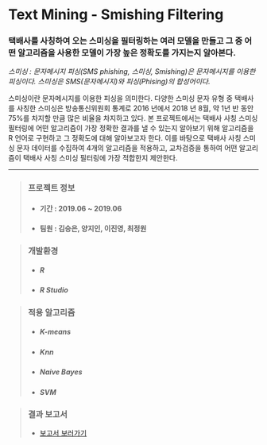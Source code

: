 # Text Mining - Smishing Filtering
### 택배사를 사칭하여 오는 스미싱을 필터링하는 여러 모델을 만들고 그 중 어떤 알고리즘을 사용한 모델이 가장 높은 정확도를 가지는지 알아본다.  
*스미싱 : 문자메시지 피싱(SMS phishing, 스미싱, Smishing)은 문자메시지를 이용한 피싱이다. 스미싱은 SMS(문자메시지)와 피싱(Phising)의 합성어이다.*

스미싱이란 문자메시지를 이용한 피싱을 의미한다. 다양한 스미싱 문자 유형 중 택배사를 사칭한 스미싱은 방송통신위원회 통계로 2016 년에서 2018 년 8월, 약 1년 반 동안 75%를 차지할 만큼 많은 비율을 차지하고 있다. 본 프로젝트에서는 택배사 사칭 스미싱 필터링에 어떤 알고리즘이 가장 정확한 결과를 낼 수 있는지 알아보기 위해 알고리즘을 R 언어로 구현하고 그 정확도에 대해 알아보고자 한다. 이를 바탕으로 택배사 사칭 스미싱 문자 데이터를 수집하여 4개의 알고리즘을 적용하고, 교차검증을 통하여 어떤 알고리즘이 택배사 사칭 스미싱 필터링에 가장 적합한지 제안한다.


---------------

>### 프로젝트 정보
>* #### 기간 : 2019.06 ~ 2019.06
>* #### 팀원 : 김승은, 양지인, 이진영, 최정원
    
>### 개발환경
>* ##### R    
>* ##### R Studio   
      
>### 적용 알고리즘
>* ##### K-means    
>* ##### Knn 
>* ##### Naive Bayes 
>* ##### SVM 
     
>### 결과 보고서
>* [보고서 보러가기](/텍스트마이닝을%20이용한%20택배사%20스미싱%20필터링.pdf)

